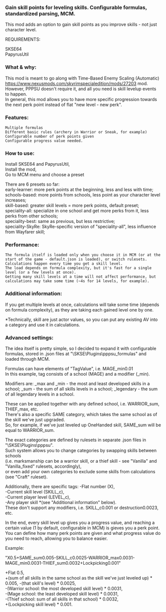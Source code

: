 ### Gain skill points for leveling skills. Configurable formulas, standardized parsing, MCM. 

This mod adds an option to gain skill points as you improve skills - not just character level.

REQUIREMENTS:

SKSE64  
PapyrusUtil  

### What & why:  
 
This mod is meant to go along with Time-Based Enemy Scaling (Automatic) https://www.nexusmods.com/skyrimspecialedition/mods/27203 mod.  
However, PPPSU doesn't require it, and all you need is skill levelup events to happen.  
In general, this mod allows you to have more specific progression towards the next perk point instead of flat "new level - new perk".  

### Features:
	Multiple formulas  
	Different basic rules (archery in Warrior or Sneak, for example)  
	Configurable number of perk points given  
	Configurable progress value needed.  

### How to use:  
Install SKSE64 and PapyrusUtil,  
Install the mod,  
Go to MCM menu and choose a preset  

There are 6 presets so far:  
	early-learner: more perk points at the beginning, less and less with time;  
	schools-based: more points from schools, less point as your character level increases;  
	skill-based: greater skill levels = more perk points, default preset;  
	speciality-all: specialize in one school and get more perks from it, less perks from other schools;  
	speciality-best: same as previous, but less restrictive;  
	speciality-SkyRe: SkyRe-specific version of "speciality-all", less influence from Wayfarer skill;  

### Performance:  
	The formula itself is loaded only when you choose it in MCM (or at the start of the game - default.json is loaded), or switch rulesets.  
	Calculations happen every time you get a skill level.  
	The load depends on formula complexity, but it's fast for a single level (or a few levels at once).
	Getting many skill levels at a time will not affect performance, but calculations may take some time (~4s for 14 levels, for example).    

### Additional information:  

If you get multiple levels at once, calculations will take some time (depends on formula complexity), as they are taking each gained level one by one.  

*Technically, skill are just actor values, so you can put any existing AV into a category and use it in calculations.  

### Advanced settings:  
  
The idea itself is pretty simple, so I decided to expand it with configurable formulas, stored in .json files at "\SKSE\Plugins\pppsu_formulas" and loaded through MCM.  

Formulas can have elements of "TagValue", i.e. MAGE_min0.01  
In this example, tag consists of a school (MAGE) and a modifier (_min).  

Modifiers are: 
_max and _min - the most and least developed skills in a school; 
_sum - the sum of all skills levels in a school; 
_legendary - the sum of all legendary levels in a school. 

These can be applied together with any defined school, i.e. WARRIOR_sum, THIEF_max, etc.  
There's also a specific SAME category, which takes the same school as of the skill we've just upgraded.  
So, for example, if we've just leveled up OneHanded skill, SAME_sum will be equal to WARRIOR_sum.  

The exact categories are defined by rulesets in separate .json files in "\SKSE\Plugins\pppsu".  
Such system allows you to change categories by swapping skills between schools  
(i.e. marksmanship can be a warrior skill, or a thief skill - see "Vanilla" and "Vanilla_fixed" rulesets, accordingly),  
or even add your own categories to exclude some skills from calculations (see "Craft" ruleset).  

Additionally, there are specific tags: 
-Flat number (X),  
-Current skill level (SKILL_c),  
-Current player level (LEVEL_c),  
-Any player skill *(see "Additional information" below).  
These don't support any modifiers, i.e. SKILL_c0.001 or destruction0.0023, etc.  

In the end, every skill level up gives you a progress value, and reaching a certain value (1 by default, configurable in MCM) is gieves you a perk point. You can define how many perk points are given and what progress value do you need to reach, allowing you to balance easier. 

Example:  

"X0.5+SAME_sum0.005-SKILL_c0.0025-WARRIOR_max0.0031-MAGE_min0.0031-THIEF_sum0.0032+Lockpicking0.001" 

+Flat 0.5,  
+(sum of all skills in the same school as the skill we've just leveled up) * 0.005, 
-(that skill's level) * 0.0025,  
-(Warrior school: the most developed skill level) * 0.0031,  
-(Mage school: the least developed skill level) * 0.0031,  
-(Thief school: sum of all skills in that school) * 0.0032,  
+(Lockpicking skill level) * 0.001.  